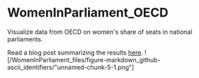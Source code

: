 # WomenInParliament_OECD
Visualize data from OECD on women's share of seats in national parliaments.

Read a blog post summarizing the results [here](https://medium.com/@jblistman/congress-is-only-19-women-5471035509fd). 
![/WomenInParliament_files/figure-markdown_github-ascii_identifiers/"unnamed-chunk-5-1.png"]
